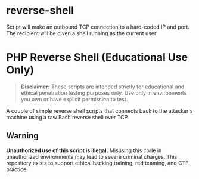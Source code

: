 # reverse-shell
Script will make an outbound TCP connection to a hard-coded IP and port. The recipient will be given a shell running as the current user 


# PHP Reverse Shell (Educational Use Only)

> **Disclaimer:** These scripts are intended strictly for educational and ethical penetration testing purposes only. Use only in environments you own or have explicit permission to test.

A couple of simple reverse shell scripts that connects back to the attacker's machine using a raw Bash reverse shell over TCP.

## Warning
**Unauthorized use of this script is illegal.** Misusing this code in unauthorized environments may lead to severe criminal charges. This repository exists to support ethical hacking training, red teaming, and CTF practice.

